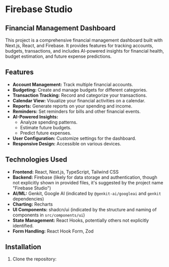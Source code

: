# Firebase Studio

## Financial Management Dashboard

This project is a comprehensive financial management dashboard built with Next.js, React, and Firebase. It provides features for tracking accounts, budgets, transactions, and includes AI-powered insights for financial health, budget estimation, and future expense predictions.

## Features

- **Account Management:** Track multiple financial accounts.
- **Budgeting:** Create and manage budgets for different categories.
- **Transaction Tracking:** Record and categorize your transactions.
- **Calendar View:** Visualize your financial activities on a calendar.
- **Reports:** Generate reports on your spending and income.
- **Reminders:** Set reminders for bills and other financial events.
- **AI-Powered Insights:**
    - Analyze spending patterns.
    - Estimate future budgets.
    - Predict future expenses.
- **User Configuration:** Customize settings for the dashboard.
- **Responsive Design:** Accessible on various devices.

## Technologies Used

- **Frontend:** React, Next.js, TypeScript, Tailwind CSS
- **Backend:** Firebase (likely for data storage and authentication, though not explicitly shown in provided files, it's suggested by the project name "Firebase Studio")
- **AI/ML:** Genkit, Google AI (indicated by `@genkit-ai/googleai` and `genkit` dependencies)
- **Charting:** Recharts
- **UI Components:** shadcn/ui (indicated by the structure and naming of components in `src/components/ui`)
- **State Management:** React Hooks, potentially others not explicitly identified.
- **Form Handling:** React Hook Form, Zod

## Installation

1. Clone the repository:

